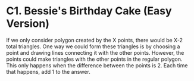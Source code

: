 # C1. Bessie's Birthday Cake (Easy Version)
If we only consider polygon created by the X points, there would be X-2 total triangles. One way we could form these triangles is by choosing a point and drawing lines connecting it with the other points. However, the points could make triangles with the other points in the regular polygon. This only happens when the difference between the points is 2. Each time that happens, add 1 to the answer.
